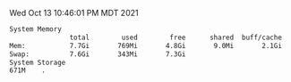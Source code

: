 Wed Oct 13 10:46:01 PM MDT 2021
```bash
System Memory
               total        used        free      shared  buff/cache   available
Mem:           7.7Gi       769Mi       4.8Gi       9.0Mi       2.1Gi       6.6Gi
Swap:          7.6Gi       343Mi       7.3Gi
System Storage
671M	.
```
